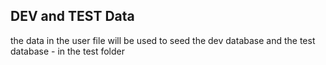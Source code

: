 ## DEV and TEST Data

the data in the user file will be used to seed the dev database and the test database - in the test folder